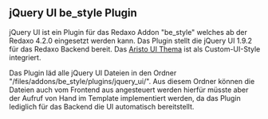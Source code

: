 ## jQuery UI be_style Plugin

jQuery UI ist ein Plugin für das Redaxo Addon "be_style" welches ab der Redaxo 4.2.0 eingesetzt werden kann. Das Plugin stellt die jQuery UI 1.9.2 für das Redaxo Backend bereit. Das [Aristo UI Thema](https://github.com/taitems/Aristo-jQuery-UI-Theme) ist als Custom-UI-Style integriert.

Das Plugin läd alle jQuery UI Dateien in den Ordner "/files/addons/be_style/plugins/jquery_ui/". Aus diesem Ordner können die Dateien auch vom Frontend aus angesteuert werden hierfür müsste aber der Aufruf von Hand im Template implementiert werden, da das Plugin lediglich für das Backend die UI automatisch bereitstellt.
